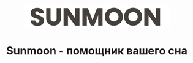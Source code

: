 <br/>
<p align="center">
  <a href="https://github.com/Ragech/SunMoon">
    <img src="img/logo2.png" alt="Logo" height="60px">
  </a>

  <h1 align="center">
    Sunmoon - помощник вашего сна
    <br/>
    <br/>
  </h1>
</p>
